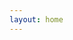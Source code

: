 ```yaml
---
layout: home
---
```


<script setup lang="ts">
  import { ref, onMounted } from "vue"
  import IframeResizer from '@iframe-resizer/vue/sfc'
  import { useRoute, useRouter } from 'vitepress'
  import { useData } from 'vitepress'
  import lists from "./list.json"
  import { getUrlParam } from "./../utils/index.js"

  const { site } = useData()
  const base = site.value.base
  console.log(base, "base--")
  const route = useRoute();
  const width =window.innerWidth;
  const height = window.innerHeight - 80;

  const type = ref("")
  const group = ref("")
  const url = ref("")

  onMounted(() => {
    type.value = getUrlParam("type") || "";
    group.value = getUrlParam("group") || "";
    const groupList = lists.find(item => item.group === group.value);
    const list = groupList.list;
    const item = list.find(item => item.key === type.value);
    const path = `${window.location.origin}${base}html/${group.value}/${item.value}`;

    console.log(path, "path--")
    url.value = path || "404.html";
  })
</script>
<iframe
  id="myFrame"
  :src="url"
  :width="'100%'"
  :height="height"
  frameborder="0">
</iframe>